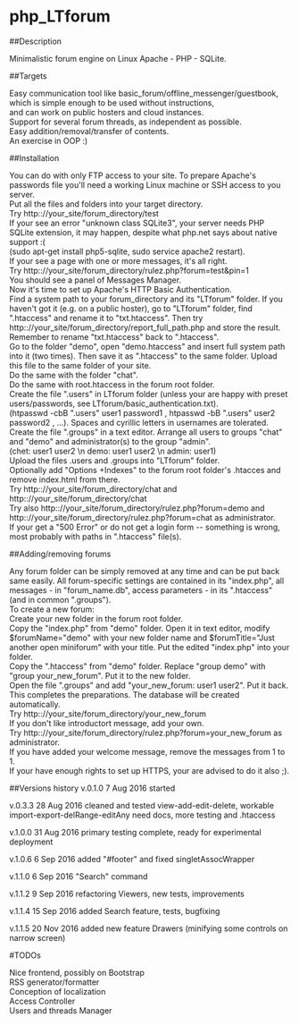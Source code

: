 # php_LTforum

##Description

Minimalistic forum engine on Linux Apache - PHP - SQLite.



##Targets

Easy communication tool like basic_forum/offline_messenger/guestbook,  
which is simple enough to be used without instructions,  
and can work on public hosters and cloud instances.  
Support for several forum threads, as independent as possible.  
Easy addition/removal/transfer of contents.  
An exercise in OOP :)



##Installation

You can do with only FTP access to your site. To prepare Apache's passwords file you'll need a working Linux machine or SSH access to you server.  
Put all the files and folders into your target directory.  
Try http:://your_site/forum_directory/test  
If your see an error "unknown class SQLite3", your server needs PHP SQLite extension, it may happen, despite what php.net says about native support :(   
(sudo apt-get install php5-sqlite, sudo service apache2 restart).  
If your see a page with one or more messages, it's all right.  
Try http:://your_site/forum_directory/rulez.php?forum=test&pin=1  
You should see a panel of Messages Manager.  
Now it's time to set up Apache's HTTP Basic Authentication.  
Find a system path to your forum_directory and its "LTforum" folder. If you haven't got it (e.g. on a public hoster), go to "LTforum" folder, find ".htaccess" and rename it to "txt.htaccess". Then try http:://your_site/forum_directory/report_full_path.php and store the result. Remember to rename "txt.htaccess" back to ".htaccess".  
Go to the folder "demo", open "demo.htaccess" and insert full system path into it (two times). Then save it as ".htaccess" to the same folder. Upload this file to the same folder of your site.  
Do the same with the folder "chat".  
Do the same with root.htaccess in the forum root folder.  
Create the file ".users" in LTforum folder (unless your are happy with preset users/passwords, see LTforum/basic_authentication.txt).  
(htpasswd -cbB ".users" user1 password1 , htpasswd -bB ".users" user2 password2 , ...). Spaces and cyrillic letters in usernames are tolerated.  
Create the file ".groups" in a text editor. Arrange all users to groups "chat" and "demo" and administrator(s) to the group "admin".  
(chet: user1 user2 \n demo: user1 user2 \n admin: user1)  
Upload the files .users and .groups into "LTforum" folder.  
Optionally add "Options +Indexes" to the forum root folder's .htacces and remove index.html from there.  
Try http:://your_site/forum_directory/chat and http:://your_site/forum_directory/chat  
Try also http:://your_site/forum_directory/rulez.php?forum=demo and http:://your_site/forum_directory/rulez.php?forum=chat  as administrator.  
If your get a "500 Error" or do not get a login form -- something is wrong, most probably with paths in ".htaccess" file(s).  



##Adding/removing forums

Any forum folder can be simply removed at any time and can be put back same easily. All forum-specific settings are contained in its "index.php", all messages - in "forum_name.db", access parameters - in its ".htaccess" (and in common ".groups").  
To create a new forum:  
Create your new folder in the forum root folder.  
Copy the "index.php" from "demo" folder. Open it in text editor, modify $forumName="demo" with your new folder name and $forumTitle="Just another open miniforum" with your title. Put the edited "index.php" into your folder.  
Copy the ".htaccess" from "demo" folder. Replace "group demo" with "group your_new_forum". Put it to the new folder.  
Open the file ".groups" and add "your_new_forum: user1 user2". Put it back.  
This completes the preparations. The database will be created automatically.  
Try http:://your_site/forum_directory/your_new_forum  
If you don't like introductort message, add your own.  
Try http:://your_site/forum_directory/rulez.php?forum=your_new_forum as administrator.  
If you have added your welcome message, remove the messages from 1 to 1.  
If your have enough rights to set up HTTPS, your are advised to do it also ;).  


##Versions history
v.0.1.0    7 Aug 2016
started

v.0.3.3    28 Aug 2016
cleaned and tested view-add-edit-delete, workable import-export-delRange-editAny
need docs, more testing and .htaccess

v.1.0.0    31 Aug 2016
primary testing complete, ready for experimental deployment

v.1.0.6    6 Sep 2016
added "#footer" and fixed singletAssocWrapper
 
v.1.1.0    6 Sep 2016
"Search" command

v.1.1.2    9 Sep 2016
refactoring Viewers, new tests, improvements

v.1.1.4   15  Sep 2016
added Search feature, tests, bugfixing

v.1.1.5   20 Nov 2016
added new feature Drawers (minifying some controls on narrow screen)

#TODOs
 
Nice frontend, possibly on Bootstrap  
RSS generator/formatter  
Conception of localization  
Access Controller  
Users and threads Manager  

